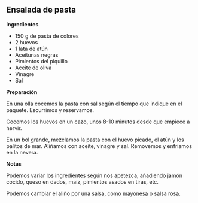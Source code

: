## Ensalada de pasta

**Ingredientes**

- 150 g de pasta de colores
- 2 huevos
- 1 lata de atún
- Aceitunas negras
- Pimientos del piquillo
- Aceite de oliva
- Vinagre
- Sal

**Preparación**

En una olla cocemos la pasta con sal según el tiempo que indique en el paquete. Escurrimos y reservamos. 

Cocemos los huevos en un cazo, unos 8-10 minutos desde que empiece a hervir. 

En un bol grande, mezclamos la pasta con el huevo picado, el atún y los palitos de mar. Aliñamos con aceite, vinagre y sal. Removemos y enfriamos en la nevera.

**Notas**

Podemos variar los ingredientes según nos apetezca, añadiendo jamón cocido, queso en dados, maíz, pimientos asados en tiras, etc.

Podemos cambiar el aliño por una salsa, como [mayonesa](../auxiliares/mayonesa.md) o salsa rosa.
